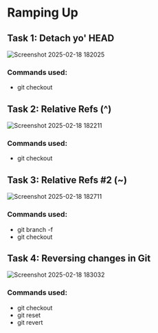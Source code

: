 # Ramping Up

## Task 1: Detach yo' HEAD
![Screenshot 2025-02-18 182025](https://github.com/user-attachments/assets/8b3bcd58-5601-4efe-9a06-79f0a8ad74ae)

### Commands used:
- git checkout

## Task 2: Relative Refs (^)
![Screenshot 2025-02-18 182211](https://github.com/user-attachments/assets/20c763d8-0646-47a6-b4d9-b708406e9660)

### Commands used:
- git checkout

## Task 3: Relative Refs #2 (~)
![Screenshot 2025-02-18 182711](https://github.com/user-attachments/assets/b1987982-c278-46db-b71f-b9555b0f682a)

### Commands used:
- git branch -f
- git checkout

## Task 4: Reversing changes in Git
![Screenshot 2025-02-18 183032](https://github.com/user-attachments/assets/b72634c7-e644-4515-84fc-1d225122075c)

### Commands used:
- git checkout
- git reset
- git revert
